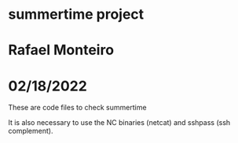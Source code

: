 # summertime project
# Rafael Monteiro
# 02/18/2022

These are code files to check summertime

It is also necessary to use the NC binaries (netcat) and sshpass (ssh complement).
